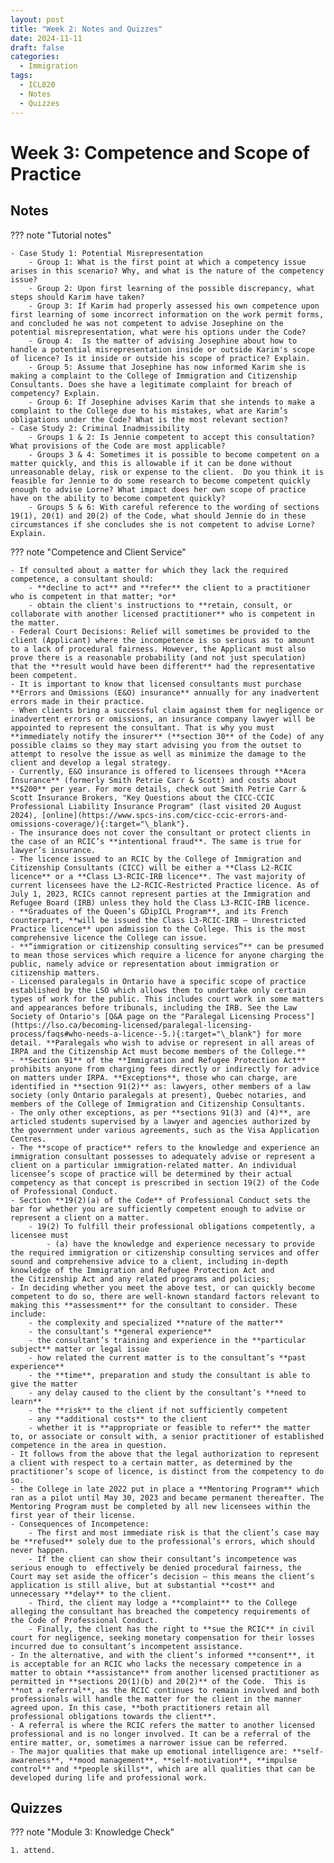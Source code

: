 ```yaml
---
layout: post
title: "Week 2: Notes and Quizzes"
date: 2024-11-11
draft: false
categories:
  - Immigration
tags:
  - ICL820
  - Notes
  - Quizzes
---
```


# Week 3: Competence and Scope of Practice

## Notes

??? note "Tutorial notes"

    - Case Study 1: Potential Misrepresentation
        - Group 1: What is the first point at which a competency issue arises in this scenario? Why, and what is the nature of the competency issue? 
        - Group 2: Upon first learning of the possible discrepancy, what steps should Karim have taken?   
        - Group 3: If Karim had properly assessed his own competence upon first learning of some incorrect information on the work permit forms, and concluded he was not competent to advise Josephine on the potential misrepresentation, what were his options under the Code?
        - Group 4:  Is the matter of advising Josephine about how to handle a potential misrepresentation inside or outside Karim's scope of licence? Is it inside or outside his scope of practice? Explain.
        - Group 5: Assume that Josephine has now informed Karim she is making a complaint to the College of Immigration and Citizenship Consultants. Does she have a legitimate complaint for breach of competency? Explain.
        - Group 6: If Josephine advises Karim that she intends to make a complaint to the College due to his mistakes, what are Karim’s obligations under the Code? What is the most relevant section?
    - Case Study 2: Criminal Inadmissibility
        - Groups 1 & 2: Is Jennie competent to accept this consultation?  What provisions of the Code are most applicable?
        - Groups 3 & 4: Sometimes it is possible to become competent on a matter quickly, and this is allowable if it can be done without unreasonable delay, risk or expense to the client.  Do you think it is feasible for Jennie to do some research to become competent quickly enough to advise Lorne? What impact does her own scope of practice have on the ability to become competent quickly?
        - Groups 5 & 6: With careful reference to the wording of sections 19(1), 20(1) and 20(2) of the Code, what should Jennie do in these circumstances if she concludes she is not competent to advise Lorne? Explain.

??? note "Competence and Client Service"

    - If consulted about a matter for which they lack the required competence, a consultant should:
        - **decline to act** and **refer** the client to a practitioner who is competent in that matter; *or*
        - obtain the client's instructions to **retain, consult, or collaborate with another licensed practitioner** who is competent in the matter.
    - Federal Court Decisions: Relief will sometimes be provided to the client (Applicant) where the incompetence is so serious as to amount to a lack of procedural fairness. However, the Applicant must also prove there is a reasonable probability (and not just speculation) that the **result would have been different** had the representative been competent.
    - It is important to know that licensed consultants must purchase **Errors and Omissions (E&O) insurance** annually for any inadvertent errors made in their practice.
    - When clients bring a successful claim against them for negligence or inadvertent errors or omissions, an insurance company lawyer will be appointed to represent the consultant. That is why you must **immediately notify the insurer** (**section 30** of the Code) of any possible claims so they may start advising you from the outset to attempt to resolve the issue as well as minimize the damage to the client and develop a legal strategy. 
    - Currently, E&O insurance is offered to licensees through **Acera Insurance** (formerly Smith Petrie Carr & Scott) and costs about **$200** per year. For more details, check out Smith Petrie Carr & Scott Insurance Brokers, "Key Questions about the CICC-CCIC Professional Liability Insurance Program" (last visited 20 August 2024), [online](https://www.spcs-ins.com/cicc-ccic-errors-and-omissions-coverage/){:target="\_blank"}.
    - The insurance does not cover the consultant or protect clients in the case of an RCIC’s **intentional fraud**. The same is true for lawyer’s insurance.
    - The licence issued to an RCIC by the College of Immigration and Citizenship Consultants (CICC) will be either a **Class L2-RCIC licence** or a **Class L3-RCIC-IRB licence**. The vast majority of current licensees have the L2-RCIC-Restricted Practice licence. As of July 1, 2023, RCICs cannot represent parties at the Immigration and Refugee Board (IRB) unless they hold the Class L3-RCIC-IRB licence.
    - **Graduates of the Queen’s GDipICL Program**, and its French counterpart, **will be issued the Class L3-RCIC-IRB – Unrestricted Practice licence** upon admission to the College. This is the most comprehensive licence the College can issue.
    - **“immigration or citizenship consulting services”** can be presumed to mean those services which require a licence for anyone charging the public, namely advice or representation about immigration or citizenship matters.
    - Licensed paralegals in Ontario have a specific scope of practice established by the LSO which allows them to undertake only certain types of work for the public. This includes court work in some matters and appearances before tribunals, including the IRB. See the Law Society of Ontario's [Q&A page on the "Paralegal Licensing Process"](https://lso.ca/becoming-licensed/paralegal-licensing-process/faqs#who-needs-a-licence--5.){:target="\_blank"} for more detail. **Paralegals who wish to advise or represent in all areas of IRPA and the Citizenship Act must become members of the College.**
    - **Section 91** of the **Immigration and Refugee Protection Act** prohibits anyone from charging fees directly or indirectly for advice on matters under IRPA. **Exceptions**, those who can charge, are identified in **section 91(2)** as: lawyers, other members of a law society (only Ontario paralegals at present), Quebec notaries, and members of the College of Immigration and Citizenship Consultants.
    - The only other exceptions, as per **sections 91(3) and (4)**, are articled students supervised by a lawyer and agencies authorized by the government under various agreements, such as the Visa Application Centres.
    - The **scope of practice** refers to the knowledge and experience an immigration consultant possesses to adequately advise or represent a client on a particular immigration-related matter. An individual licensee’s scope of practice will be determined by their actual competency as that concept is prescribed in section 19(2) of the Code of Professional Conduct.
    - Section **19(2)(a) of the Code** of Professional Conduct sets the bar for whether you are sufficiently competent enough to advise or represent a client on a matter.
        - 19(2) To fulfill their professional obligations competently, a licensee must
            - (a) have the knowledge and experience necessary to provide the required immigration or citizenship consulting services and offer sound and comprehensive advice to a client, including in-depth knowledge of the Immigration and Refugee Protection Act and the Citizenship Act and any related programs and policies;
    - In deciding whether you meet the above test, or can quickly become competent to do so, there are well-known standard factors relevant to making this **assessment** for the consultant to consider. These include:
        - the complexity and specialized **nature of the matter**
        - the consultant’s **general experience**
        - the consultant’s training and experience in the **particular subject** matter or legal issue
        - how related the current matter is to the consultant’s **past experience**
        - the **time**, preparation and study the consultant is able to give the matter
        - any delay caused to the client by the consultant’s **need to learn**
        - the **risk** to the client if not sufficiently competent
        - any **additional costs** to the client
        - whether it is **appropriate or feasible to refer** the matter to, or associate or consult with, a senior practitioner of established competence in the area in question. 
    - It follows from the above that the legal authorization to represent a client with respect to a certain matter, as determined by the practitioner’s scope of licence, is distinct from the competency to do so.
    - the College in late 2022 put in place a **Mentoring Program** which ran as a pilot until May 30, 2023 and became permanent thereafter. The Mentoring Program must be completed by all new licensees within the first year of their license.
    - Consequences of Incompetence:
        - The first and most immediate risk is that the client’s case may be **refused** solely due to the professional’s errors, which should never happen.
        - If the client can show their consultant’s incompetence was serious enough to  effectively be denied procedural fairness, the Court may set aside the officer’s decision – this means the client’s application is still alive, but at substantial **cost** and unnecessary **delay** to the client.
        - Third, the client may lodge a **complaint** to the College alleging the consultant has breached the competency requirements of the Code of Professional Conduct.
        - Finally, the client has the right to **sue the RCIC** in civil court for negligence, seeking monetary compensation for their losses incurred due to consultant’s incompetent assistance.
    - In the alternative, and with the client’s informed **consent**, it is acceptable for an RCIC who lacks the necessary competence in a matter to obtain **assistance** from another licensed practitioner as permitted in **sections 20(1)(b) and 20(2)** of the Code.  This is **not a referral**, as the RCIC continues to remain involved and both professionals will handle the matter for the client in the manner agreed upon. In this case, **both practitioners retain all professional obligations towards the client**.
    - A referral is where the RCIC refers the matter to another licensed professional and is no longer involved. It can be a referral of the entire matter, or, sometimes a narrower issue can be referred.
    - The major qualities that make up emotional intelligence are: **self-awareness**, **mood management**, **self-motivation**, **impulse control** and **people skills**, which are all qualities that can be developed during life and professional work.

## Quizzes

??? note "Module 3: Knowledge Check"

    1. attend.
